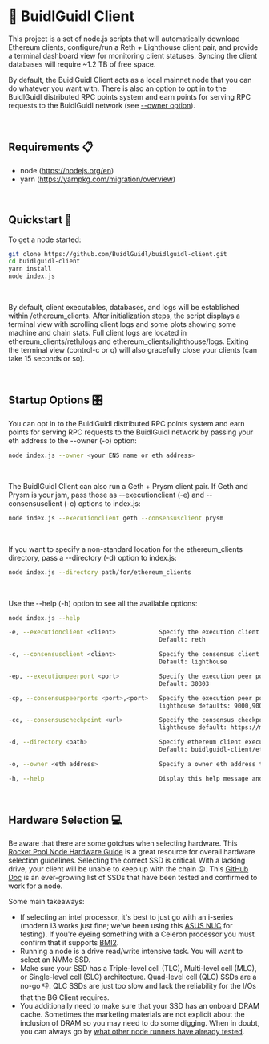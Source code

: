 # 📡 BuidlGuidl Client
This project is a set of node.js scripts that will automatically download Ethereum clients, configure/run a Reth + Lighthouse client pair, and provide a terminal dashboard view for monitoring client statuses. Syncing the client databases will require ~1.2 TB of free space.

By default, the BuidlGuidl Client acts as a local mainnet node that you can do whatever you want with. There is also an option to opt in to the BuidlGuidl distributed RPC points system and earn points for serving RPC requests to the BuidlGuidl network (see [--owner option](#startup-options-🎛️)).

&nbsp;
&nbsp;
## Requirements  📋
- node (https://nodejs.org/en)
- yarn (https://yarnpkg.com/migration/overview)

&nbsp;
&nbsp;
## Quickstart  🚀
To get a node started:
  ```bash
  git clone https://github.com/BuidlGuidl/buidlguidl-client.git
  cd buidlguidl-client
  yarn install
  node index.js
  ```
&nbsp;

By default, client executables, databases, and logs will be established within /ethereum_clients. After initialization steps, the script displays a terminal view with scrolling client logs and some plots showing some machine and chain stats. Full client logs are located in ethereum_clients/reth/logs and ethereum_clients/lighthouse/logs. Exiting the terminal view (control-c or q) will also gracefully close your clients (can take 15 seconds or so).

&nbsp;
&nbsp;
## Startup Options  🎛️
You can opt in to the BuidlGuidl distributed RPC points system and earn points for serving RPC requests to the BuidlGuidl network by passing your eth address to the --owner (-o) option:
  ```bash
  node index.js --owner <your ENS name or eth address>
  ```
&nbsp;

The BuidlGuidl Client can also run a Geth + Prysm client pair. If Geth and Prysm is your jam, pass those as --executionclient (-e) and --consensusclient (-c) options to index.js:
  ```bash
  node index.js --executionclient geth --consensusclient prysm
  ```
&nbsp;

If you want to specify a non-standard location for the ethereum_clients directory, pass a --directory (-d) option to index.js:
  ```bash
  node index.js --directory path/for/ethereum_clients
  ```
&nbsp;

Use the --help (-h) option to see all the available options:
  ```bash
  node index.js --help

  -e, --executionclient <client>            Specify the execution client ('reth' or 'geth')
                                            Default: reth

  -c, --consensusclient <client>            Specify the consensus client ('lighthouse' or 'prysm')
                                            Default: lighthouse

  -ep, --executionpeerport <port>           Specify the execution peer port (must be a number)
                                            Default: 30303

  -cp, --consensuspeerports <port>,<port>   Specify the execution peer ports (must be two comma-separated numbers)
                                            lighthouse defaults: 9000,9001. prysm defaults: 12000,13000

  -cc, --consensuscheckpoint <url>          Specify the consensus checkpoint server URL
                                            lighthouse default: https://mainnet-checkpoint-sync.stakely.io/. prysm default: https://mainnet-checkpoint-sync.attestant.io/

  -d, --directory <path>                    Specify ethereum client executable, database, and logs directory
                                            Default: buidlguidl-client/ethereum_clients

  -o, --owner <eth address>                 Specify a owner eth address to opt in to the points system and distributed RPC network

  -h, --help                                Display this help message and exit
  ```

&nbsp;
&nbsp;
## Hardware Selection  💻
<!-- The BuidlGuidl team has tested and confirmed that the following economical hardware works great for running a BG Client:
- [ASUS NUC 13 PRO i3 (RNUC13ANKI30000UI)](https://www.newegg.com/asus-rnuc13anki30000ui-nuc-13-pro-intel-core-i3-1315u/p/N82E16856110280?Item=N82E16856110280)
- [KingSpec XG 7000 2TB M.2 2280 PCIe SSD](https://www.newegg.com/kingspec-2tb-xg-7000-series/p/0D9-000D-00172?Item=9SIB1V8JVN5929)
- [CORSAIR Vengeance 32GB (2 x 16GB) DDR4 3200 (CMSX32GX4M2A3200C22)](https://www.newegg.com/corsair-32gb-260-pin-ddr4-so-dimm-ddr4-3200/p/N82E16820236681?Item=N82E16820236681)

&nbsp; -->

Be aware that there are some gotchas when selecting hardware. This [Rocket Pool Node Hardware Guide](https://docs.rocketpool.net/guides/node/local/hardware) is a great resource for overall hardware selection guidelines. Selecting the correct SSD is critical. With a lacking drive, your client will be unable to keep up with the chain ☹️. This [GitHub Doc](https://gist.github.com/yorickdowne/f3a3e79a573bf35767cd002cc977b038) is an ever-growing list of SSDs that have been tested and confirmed to work for a node.

Some main takeaways:
- If selecting an intel processor, it's best to just go with an i-series (modern i3 works just fine; we've been using this [ASUS NUC](https://www.newegg.com/asus-rnuc13anki30000ui-nuc-13-pro-intel-core-i3-1315u/p/N82E16856110280?Item=N82E16856110280) for testing). If you're eyeing something with a Celeron processor you must confirm that it supports [BMI2](https://en.wikipedia.org/wiki/X86_Bit_manipulation_instruction_set#BMI2_(Bit_Manipulation_Instruction_Set_2)).
- Running a node is a drive read/write intensive task. You will want to select an NVMe SSD.
- Make sure your SSD has a Triple-level cell (TLC), Multi-level cell (MLC), or Single-level cell (SLC) architecture. Quad-level cell (QLC) SSDs are a no-go 👎. QLC SSDs are just too slow and lack the reliability for the I/Os that the BG Client requires.
- You additionally need to make sure that your SSD has an onboard DRAM cache. Sometimes the marketing materials are not explicit about the inclusion of DRAM so you may need to do some digging. When in doubt, you can always go by [what other node runners have already tested](https://gist.github.com/yorickdowne/f3a3e79a573bf35767cd002cc977b038).

